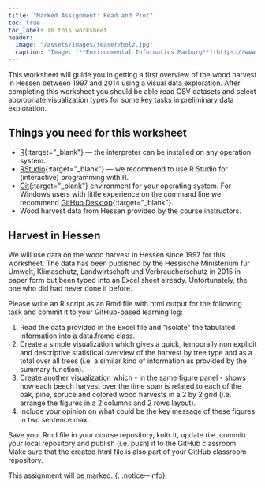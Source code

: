 ```yaml
---
title: "Marked Assignment: Read and Plot"
toc: true
toc_label: In this worksheet
header:
  image: "/assets/images/teaser/holz.jpg"
  caption: 'Image: [**Environmental Informatics Marburg**](https://www.uni-marburg.de/en/fb19/disciplines/physisch/environmentalinformatics)'
---
```


This worksheet will guide you in getting a first overview of the wood harvest in Hessen between 1997 and 2014 using a visual data exploration. After completing this worksheet you should be able read CSV datasets and select appropriate visualization types for some key tasks in preliminary data exploration.

## Things you need for this worksheet
  * [R](https://cran.r-project.org/){:target="_blank"} — the interpreter can be installed on any operation system.
  * [RStudio](https://www.rstudio.com/){:target="_blank"} — we recommend to use R Studio for (interactive) programming with R.
  * [Git](https://git-scm.com/downloads){:target="_blank"} environment for your operating system. For Windows users with little experience on the command line we recommend [GitHub Desktop](https://desktop.github.com/){:target="_blank"}.
  * Wood harvest data from Hessen provided by the course instructors.

## Harvest in Hessen
We will use data on the wood harvest in Hessen since 1997 for this worksheet. The data has been published by the Hessische Ministerium für Umwelt, Klimaschutz, Landwirtschaft und Verbraucherschutz in 2015 in paper form but been typed into an Excel sheet already. Unfortunately, the one who did had never done it before.

Please write an R script as an Rmd file with html output for the following task and commit it to your GitHub-based learning log:

1. Read the data provided in the Excel file and "isolate" the tabulated information into a data.frame class.
1. Create a simple visualization which gives a quick, temporally non explicit and descriptive statistical overview of the harvest by tree type and as a total over all trees (i.e. a similar kind of information as provided by the summary function).
1. Create another visualization which - in the same figure panel - shows how each beech harvest over the time span is related to each of the oak, pine, spruce and colored wood harvests in a 2 by 2 grid (i.e. arrange the figures in a 2 columns and 2 rows layout).
1. Include your opinion on what could be the key message of these figures in two sentence max.

Save your Rmd file in your course repository, knitr it, update (i.e. commit) your local repository and publish (i.e. push) it to the GitHub classroom. 
Make sure that the created html file is also part of your GitHub classroom repository.

This assignment will be marked.
{: .notice--info}
